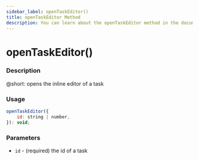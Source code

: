 ```yaml
---
sidebar_label: openTaskEditor()
title: openTaskEditor Method
description: You can learn about the openTaskEditor method in the documentation of the DHTMLX JavaScript To Do List library. Browse developer guides and API reference, try out code examples and live demos, and download a free 30-day evaluation version of DHTMLX To Do List.
---
```


# openTaskEditor()

### Description

@short: opens the inline editor of a task

### Usage

~~~js
openTaskEditor({
    id: string | number,
}): void;
~~~

### Parameters

- `id` - (required) the id of a task
